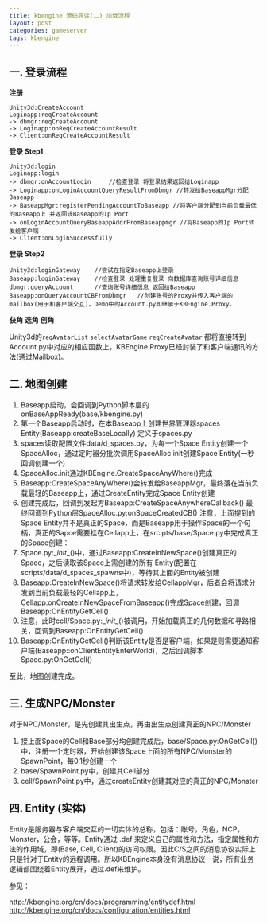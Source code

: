 ```yaml
---
title: kbengine 源码导读(二) 加载流程
layout: post
categories: gameserver
tags: kbengine
---
```


## 一. 登录流程

**注册**

	Unity3d:CreateAccount
	Loginapp:reqCreateAccount 
	-> dbmgr:reqCreateAccount 
	-> Loginapp:onReqCreateAccountResult 
	-> Client:onReqCreateAccountResult

<!--more-->

**登录 Step1**

	Unity3d:login
	Loginapp:login 
	-> dbmgr:onAccountLogin 	//检查登录 将登录结果返回给Loginapp
	-> Loginapp:onLoginAccountQueryResultFromDbmgr //转发给BaseappMgr分配Baseapp
	-> BaseappMgr:registerPendingAccountToBaseapp //将客户端分配到当前负载最低的Baseapp上 并返回该Baseapp的Ip Port
	-> onLoginAccountQueryBaseappAddrFromBaseappmgr //将Baseapp的Ip Port转发给客户端
	-> Client:onLoginSuccessfully

**登录 Step2**

	Unity3d:loginGateway  	//尝试在指定Baseapp上登录
	Baseapp:loginGateway	//检查登录 处理重复登录 向数据库查询账号详细信息
	dbmgr:queryAccount		//查询账号详细信息 返回给Baseapp
	Baseapp:onQueryAccountCBFromDbmgr	//创建账号的Proxy并传入客户端的mailbox(用于和客户端交互)，Demo中的Account.py即继承于KBEngine.Proxy。

**获角 选角 创角**

Unity3d的`reqAvatarList` `selectAvatarGame` `reqCreateAvatar` 都将直接转到Account.py中对应的相应函数上，KBEngine.Proxy已经封装了和客户端通讯的方法(通过Mailbox)。


## 二. 地图创建

1. Baseapp启动，会回调到Python脚本层的onBaseAppReady(base/kbengine.py)
2. 第一个Baseapp启动时，在本Baseapp上创建世界管理器spaces Entity(Baseapp:createBaseLocally) 定义于spaces.py
3. spaces读取配置文件data/d_spaces.py，为每一个Space Entity创建一个SpaceAlloc，通过定时器分批次调用SpaceAlloc.init创建Space Entity(一秒回调创建一个)
4. SpaceAlloc.init通过KBEngine.CreateSpaceAnyWhere()完成
5. Baseapp:CreateSpaceAnyWhere()会转发给BaseappMgr，最终落在当前负载最轻的Baseapp上，通过CreateEntity完成Space Entity创建
6. 创建完成后，回调到发起方Baseapp:CreateSpaceAnywhereCallback() 最终回调到Python层SpaceAlloc.py:onSpaceCreatedCB()
注意，上面提到的Space Entity并不是真正的Space，而是Baseapp用于操作Space的一个句柄，真正的Sapce需要挂在Cellapp上，在srcipts/base/Space.py中完成真正的Space创建：
7. Space.py:\__init__()中，通过Baseapp:CreateInNewSpace()创建真正的Space，之后读取该Space上需创建的所有 Entity(配置在scripts/data/d_spaces_spawns中)，等待其上面的Entity被创建
8. Baseapp:CreateInNewSpace()将请求转发给CellappMgr，后者会将请求分发到当前负载最轻的Cellapp上，Cellapp:onCreateInNewSpaceFromBaseapp()完成Space创建，回调Baseapp:OnEntityGetCell()
9. 注意，此时cell/Space.py:\__init__()被调用，开始加载真正的几何数据和寻路相关，回调到Baseapp:OnEntityGetCell()
10. Baseapp:OnEntityGetCell()判断该Entity是否是客户端，如果是则需要通知客户端(Baseapp::onClientEntityEnterWorld)，之后回调脚本Space.py:OnGetCell()

至此，地图创建完成。

## 三. 生成NPC/Monster

对于NPC/Monster，是先创建其出生点，再由出生点创建真正的NPC/Monster

1. 接上面Space的Cell和Base部分均创建完成后，base/Space.py:OnGetCell()中，注册一个定时器，开始创建该Space上面的所有NPC/Monster的SpawnPoint，每0.1秒创建一个
2. base/SpawnPoint.py中，创建其Cell部分
3. cell/SpawnPoint.py中，通过createEntity创建其对应的真正的NPC/Monster


## 四. Entity (实体)

Entity是服务器与客户端交互的一切实体的总称，包括：账号，角色，NCP，Monster，公会，等等。Entity通过 <Entity>.def 来定义自己的属性和方法，指定属性和方法的作用域，即(Base, Cell, Client)的访问权限。因此C/S之间的消息协议实际上只是针对于Entity的远程调用。所以KBEngine本身没有消息协议一说，所有业务逻辑都围绕着Entity展开，通过<Entity>.def来维护。

参见：

http://kbengine.org/cn/docs/programming/entitydef.html
http://kbengine.org/cn/docs/configuration/entities.html




